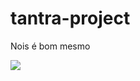 # tantra-project

Nois é bom mesmo

<img src="https://www.dicasdopadrinho.com/wp-content/uploads/2022/01/Efeito-fenix_00000-1024x955.png">
